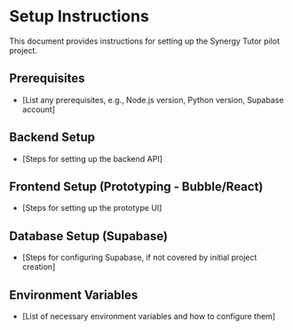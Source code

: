 # Setup Instructions

This document provides instructions for setting up the Synergy Tutor pilot project.

## Prerequisites

*   [List any prerequisites, e.g., Node.js version, Python version, Supabase account]

## Backend Setup

*   [Steps for setting up the backend API]

## Frontend Setup (Prototyping - Bubble/React)

*   [Steps for setting up the prototype UI]

## Database Setup (Supabase)

*   [Steps for configuring Supabase, if not covered by initial project creation]

## Environment Variables

*   [List of necessary environment variables and how to configure them]
